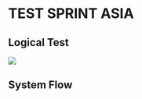 # TEST SPRINT ASIA

## Logical Test
![](https://github.com/rixon08/test_sprint_asia/logical_test.gif)
## System Flow
